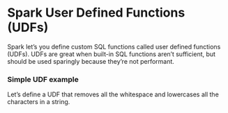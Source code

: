 # Spark User Defined Functions (UDFs)
Spark let’s you define custom SQL functions called user defined functions (UDFs). UDFs are great when built-in SQL functions aren’t sufficient, but should be used sparingly because they’re not performant.

### Simple UDF example
Let’s define a UDF that removes all the whitespace and lowercases all the characters in a string.
























